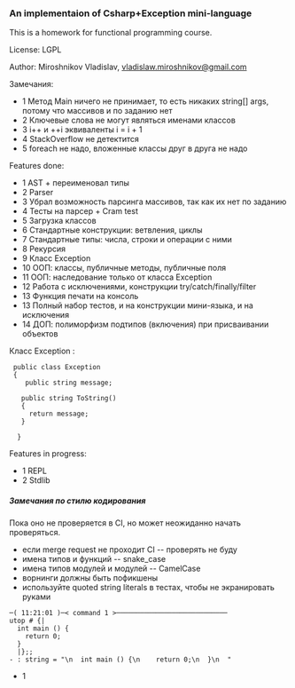 ### An implementaion of Csharp+Exception mini-language

This is a homework for functional programming course.

License: LGPL

Author:  Miroshnikov Vladislav, vladislaw.miroshnikov@gmail.com

Замечания:
- 1 Метод Main ничего не принимает, то есть никаких string[] args, потому что массивов и по заданию нет
- 2 Ключевые слова не могут являться именами классов
- 3 i++ и ++i эквиваленты i = i + 1
- 4 StackOverflow не детектится
- 5 foreach не надо, вложенные классы друг в друга не надо

Features done:

- 1 AST + переименовал типы
- 2 Parser
- 3 Убрал возможность парсинга массивов, так как их нет по заданию
- 4 Тесты на парсер + Cram test
- 5 Загрузка классов
- 6 Стандартные конструкции: ветвления, циклы
- 7 Стандартные типы: числа, строки и операции с ними
- 8 Рекурсия
- 9 Класс Exception
- 10 ООП: классы, публичные методы, публичные поля
- 11 ООП: наследование только от класса Exception
- 12 Работа с исключениями, конструкции try/catch/finally/filter
- 13 Функция печати на консоль
- 13 Полный набор тестов, и на конструкции мини-языка, и на исключения 
- 14 ДОП: полиморфизм подтипов (включения) при присваивании объектов

Класс Exception : 
```
 public class Exception 
 {
    public string message;

   public string ToString()
   {
     return message;
   }
   
  }
```
Features in progress:

- 1 REPL 
- 2 Stdlib

##### Замечания по стилю кодирования

Пока оно не проверяется в CI, но может неожиданно начать проверяться.

- если merge request не проходит CI -- проверять не буду
- имена типов и функций -- snake_case
- имена типов модулей и модулей -- CamelCase 
- ворнинги должны быть пофикшены
- используйте quoted string literals в тестах, чтобы не экранировать руками 
```
─( 11:21:01 )─< command 1 >────────────────────────────
utop # {|
  int main () {
    return 0;
  }
  |};;
- : string = "\n  int main () {\n    return 0;\n  }\n  "
```
- 1